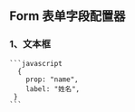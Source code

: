 ## Form 表单字段配置器

### 1、文本框
    ```javascript
      {
        prop: "name",
        label: "姓名",
     }
    ```
